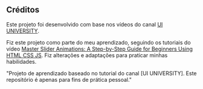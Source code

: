 ## Créditos

Este projeto foi desenvolvido com base nos vídeos do canal [UI UNIVERSITY](https://www.youtube.com/@uiuniversity).

Fiz este projeto como parte do meu aprendizado, seguindo os tutoriais do vídeo [Master Slider Animations: A Step-by-Step Guide for Beginners Using HTML CSS JS](https://youtu.be/PpU28iFFp2E?si=HeIYzoBYymml2yRE). Fiz alterações e adaptações para praticar minhas habilidades.

"Projeto de aprendizado baseado no tutorial do canal [UI UNIVERSITY]. Este repositório é apenas para fins de prática pessoal."